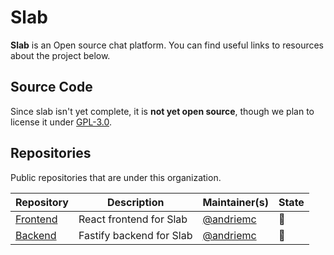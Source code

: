 # Slab

**Slab** is an Open source chat platform. You can find useful links to resources about the project below.


## Source Code

Since slab isn't yet complete, it is **not yet open source**, though we plan to license it under [GPL-3.0](https://choosealicense.com/licenses/gpl).

## Repositories

Public repositories that are under this organization.

| Repository                                       | Description             | Maintainer(s)                            | State |
|--------------------------------------------------|-------------------------|------------------------------------------|-------|
| [Frontend](https://github.com/slabchat/frontend) | React frontend for Slab | [@andriemc](https://github.com/andriemc) | 🚥     |
| [Backend](https://github.com/slabchat/backend)   | Fastify backend for Slab     | [@andriemc](https://github.com/andriemc) | 🚥     |
